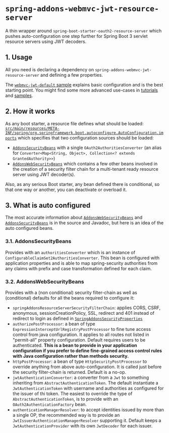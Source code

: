 # `spring-addons-webmvc-jwt-resource-server`
A thin wrapper around `spring-boot-starter-oauth2-resource-server` which pushes auto-configuration one step further for Spring Boot 3 servlet resource servers using JWT decoders.

## 1. Usage
All you need is declaring a dependency on `spring-addons-webmvc-jwt-resource-server` and defining a few properties.

The [`webmvc-jwt-default` sample](https://github.com/ch4mpy/spring-addons/tree/master/samples/webmvc-jwt-default) explains basic configuration and is the best starting point. You might find some more advanced use-cases in [tutorials](https://github.com/ch4mpy/spring-addons/tree/master/samples/tutorials) and [samples](https://github.com/ch4mpy/spring-addons/tree/master/samples).

## 2. How it works
As any boot starter, a resource file defines what should be loaded: [`src/main/resources/META-INF/spring/org.springframework.boot.autoconfigure.AutoConfiguration.imports`](https://github.com/ch4mpy/spring-addons/blob/master/webmvc/spring-addons-webmvc-jwt-resource-server/src/main/resources/META-INF/spring/org.springframework.boot.autoconfigure.AutoConfiguration.imports) which specifies that two configuration sources should be loaded:
- [`AddonsSecurityBeans`](https://github.com/ch4mpy/spring-addons/blob/master/webmvc/spring-addons-webmvc-jwt-resource-server/src/main/java/com/c4_soft/springaddons/security/oauth2/config/synchronised/AddonsSecurityBeans.java) with a single `OAuth2AuthoritiesConverter` (an alias for `Converter<Map<String, Object>, Collection<? extends GrantedAuthority>>`)
- [`AddonsWebSecurityBeans`](https://github.com/ch4mpy/spring-addons/blob/master/webmvc/spring-addons-webmvc-jwt-resource-server/src/main/java/com/c4_soft/springaddons/security/oauth2/config/synchronised/AddonsWebSecurityBeans.java) which contains a few other beans involved in the creation of a security filter chain for a multi-tenant ready resource server using JWT decoder(s).

Also, as any serious Boot starter, any bean defined there is conditional, so that one way or another, you can deactivate or overload it.

## 3. What is auto configured
The most accurate information about [`AddonsWebSecurityBeans`](https://github.com/ch4mpy/spring-addons/blob/master/webmvc/spring-addons-webmvc-jwt-resource-server/src/main/java/com/c4_soft/springaddons/security/oauth2/config/synchronised/AddonsWebSecurityBeans.java) and [`AddonsSecurityBeans`](https://github.com/ch4mpy/spring-addons/blob/master/webmvc/spring-addons-webmvc-jwt-resource-server/src/main/java/com/c4_soft/springaddons/security/oauth2/config/synchronised/AddonsSecurityBeans.java) is in the source and Javadoc, but here is an idea of the auto configured beans.

### 3.1. AddonsSecurityBeans
Provides with an `authoritiesConverter` which is an instance of `ConfigurableClaimSet2AuthoritiesConverter`. This bean is configured with application properties and is able to map spring-security authorities from any claims with prefix and case transformation defined for each claim.

### 3.2. AddonsWebSecurityBeans
Provides with a (non conditional) security filter-chain as well as (conditional) defaults for all the beans required to configure it:
- `springAddonsResourceServerSecurityFilterChain`: applies CORS, CSRF, anonymous, sessionCreationPolicy, SSL, redirect and 401 instead of redirect to login as defined in [`SpringAddonsSecurityProperties`](https://github.com/ch4mpy/spring-addons/blob/master/spring-addons-oauth2/src/main/java/com/c4_soft/springaddons/security/oauth2/config/SpringAddonsSecurityProperties.java)
- `authorizePostProcessor`: a bean of type `ExpressionInterceptUrlRegistryPostProcessor` to fine tune access control from java configuration. It applies to all routes not listed in "permit-all" property configuration. Default requires users to be authenticated. **This is a bean to provide in your application configuration if you prefer to define fine-grained access control rules with Java configuration rather than methods security.**
- `httpPostProcessor`: a bean of type `HttpSecurityPostProcessor` to override anything from above auto-configuration. It is called just before the security filter-chain is returned. Default is a no-op.
- `jwtAuthenticationConverter`: a converter from a `Jwt` to something inheriting from `AbstractAuthenticationToken`. The default instantiate a `JwtAuthenticationToken` with username and authorities as configured for the issuer of thi token. The easiest to override the type of `AbstractAuthenticationToken`, is to provide with an `OAuth2AuthenticationFactory` bean.
- `authenticationManagerResolver`: to accept identities issued by more than a single OP, the recommended way is to provide an `JwtIssuerAuthenticationManagerResolver` supporting it. Default keeps a `JwtAuthenticationProvider` with its own `JwtDecoder` for each issuer.
